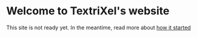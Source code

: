 # Welcome to TextriXel's website

This site is not ready yet. In the meantime, read more about [how it started](about)
